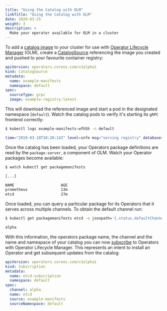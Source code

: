 ```yaml
---
title: "Using the Catalog with OLM"
linkTitle: "Using the Catalog with OLM"
date: 2020-03-25
weight: 3
description: >
  Make your operator available for OLM in a cluster
---
```



To add a [catalog image](/docs/tasks/make-operator-part-of-catalog) to your cluster for use with [Operator Lifecycle Manager](https://github.com/operator-framework/operator-lifecycle-manager) (OLM), create a [CatalogSource](/docs/concepts/crds/catalogsource) referencing the image you created and pushed to your favourite container registry:

```yaml
apiVersion: operators.coreos.com/v1alpha1
kind: CatalogSource
metadata:
  name: example-manifests
  namespace: default
spec:
  sourceType: grpc
  image: example-registry:latest
```

This will download the referenced image and start a pod in the designated namespace (`default`). Watch the catalog pods to verify it's starting its `gRPC` frontend correctly:

```sh
$ kubectl logs example-manifests-wfh5h -n default

time="2019-03-18T10:20:14Z" level=info msg="serving registry" database=bundles.db port=50051
```

Once the catalog has been loaded, your Operators package definitions are read by the `package-server`, a component of OLM. Watch your Operator packages become available:

```sh
$ watch kubectl get packagemanifests

[...]

NAME                     AGE
prometheus               13m
etcd                     27m
```

Once loaded, you can query a particular package for its Operators that it serves across multiple channels. To obtain the default channel run:

```sh
$ kubectl get packagemanifests etcd -o jsonpath='{.status.defaultChannel}'

alpha
```

With this information, the operators package name, the channel and the name and namespace of your catalog you can now [subscribe](/docs/tasks/install-operator-with-olm/) to Operators with Operator Lifecycle Manager. This represents an intent to install an Operator and get subsequent updates from the catalog:

```yaml
apiVersion: operators.coreos.com/v1alpha1
kind: Subscription
metadata:
  name: etcd-subscription
  namespace: default 
spec:
  channel: alpha
  name: etcd
  source: example-manifests
  sourceNamespace: default
```